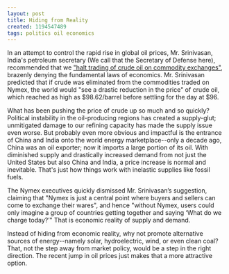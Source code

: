 ```yaml
---
layout: post
title: Hiding from Reality
created: 1194547489
tags: politics oil economics
---
```

In an attempt to control the rapid rise in global oil prices, Mr. Srinivasan, India's petroleum secretary (We call that the Secretary of Defense here), recommended that we <a href="http://www.nytimes.com/2007/11/08/business/worldbusiness/08nymex.html" target="_blank">"halt trading of crude oil on commodity exchanges"</a>, brazenly denying the fundamental laws of economics. Mr. Srinivasan predicted that if crude was eliminated from the commodities traded on Nymex, the world would "see a drastic reduction in the price" of crude oil, which reached as high as $98.62/barrel before settling for the day at $96.

What has been pushing the price of crude up so much and so quickly? Political instability in the oil-producing regions has created a supply-glut; unmitigated damage to our refining capacity has made the supply issue even worse. But probably even more obvious and impactful is the entrance of China and India onto the world energy marketplace--only a decade ago, China was an oil exporter; now it imports a large portion of its oil. With diminished supply and drastically increased demand from not just the United States but also China and India, a price increase is normal and inevitable. That's just how things work with inelastic supplies like fossil fuels.

The Nymex executives quickly dismissed Mr. Srinivasan’s suggestion, claiming that "Nymex is just a central point where buyers and sellers can come to exchange their wares", and hence "without Nymex, users could only imagine a group of countries getting together and saying ‘What do we charge today?’" That is economic reality of supply and demand.

Instead of hiding from economic reality, why not promote alternative sources of energy--namely solar, hydroelectric, wind, or even clean coal? That, not the step away from market policy, would be a step in the right direction. The recent jump in oil prices just makes that a more attractive option.
